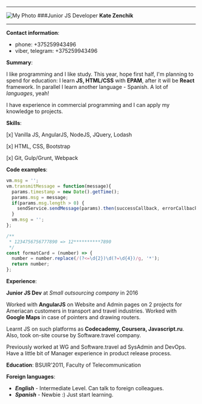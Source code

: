 ---------------------------------
![My Photo](https://avatars3.githubusercontent.com/u/16915498?s=460&v=4) 
###Junior JS Developer
**Kate Zenchik** 

---------------------------------


**Contact information**:
* phone: +375259943496
* viber, telegram: +375259943496

**Summary**:
 
I like programming and I like study. 
This year, hope first half, I'm planning to spend for education: 
I learn **JS, HTML/CSS** with **EPAM**, after it will be **React** framework. 
In parallel I learn another language - Spanish. A lot of *languages*, yeah!

I have experience in commercial programming and 
I can apply my knowledge to projects. 

**Skills**:
 
 [x] Vanilla JS, AngularJS, NodeJS, JQuery, Lodash

 [x] HTML, CSS, Bootstrap

 [x] Git, Gulp/Grunt, Webpack

**Code examples**:
``` javascript
vm.msg = '';
vm.transmitMessage = function(message){
  params.timestamp = new Date().getTime();
  params.msg = message;
  if(params.msg.length > 0) {
    sendService.sendMessage(params).then(successCallback, errorCallback);
  }
  vm.msg = '';
};
```
 
``` javascript
/**
 * 1234756756777890 => 12**********7890
 */
const formatCard = (number) => {
  number = number.replace(/(?<=\d{2})\d(?=\d{4})/g, '*');
  return number;
};
```

**Experience**:

**Junior JS Dev** at *Small outsourcing company* in 2016

Worked with **AngularJS** on Website and Admin pages on
2 projects for Ameriacan customers in transport and travel industries.
Worked with **Google Maps** in case of pointers and drawing routers.

Learnt JS on such platforms as **Codecademy, Coursera, Javascript.ru**. 
Also, took on-site course by Software.travel company.

Previously worked at WG and Software.travel ad SysAdmin and DevOps.
Have a little bit of Manager experience in product release process. 


**Education**: BSUIR'2011, Faculty of Telecommunication

**Foreign languages**:
* **_English_** - Intermediate Level. Can talk to foreign colleagues.
* **_Spanish_** - Newbie :) Just start learning.
